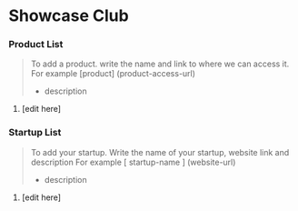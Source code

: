 # Showcase Club

### Product List

> To add a product. write the name and link to where we can access it.
> For example
> [product] (product-access-url)
>
> - description

1. [edit here]

### Startup List

> To add your startup. Write the name of your startup, website link and description
> For example
> [ startup-name ] (website-url)
>
> - description

1. [edit here]
